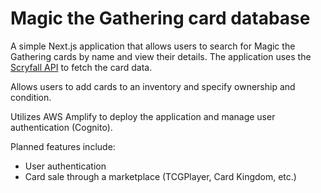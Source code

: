 # Magic the Gathering card database

A simple Next.js application that allows users to search for Magic the Gathering cards by name and view their details. The application uses the [Scryfall API](https://scryfall.com/docs/api) to fetch the card data.

Allows users to add cards to an inventory and specify ownership and condition.

Utilizes AWS Amplify to deploy the application and manage user authentication (Cognito).

Planned features include:
- User authentication
- Card sale through a marketplace (TCGPlayer, Card Kingdom, etc.)

